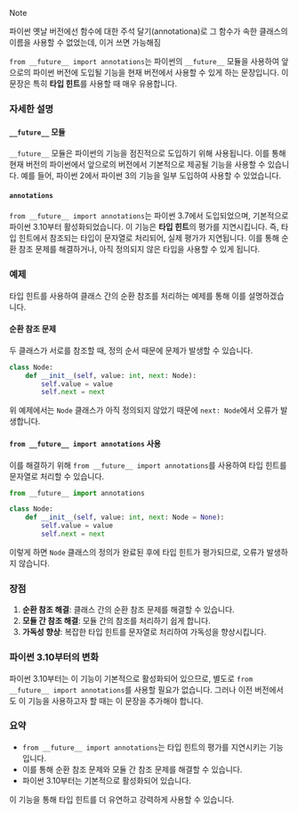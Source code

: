 >[!note]
>파이썬 옛날 버전에선 함수에 대한 주석 달기(annotationa)로 그 함수가 속한 클래스의 이름을 사용할 수 없었는데, 이거 쓰면 가능해짐


`from __future__ import annotations`는 파이썬의 `__future__` 모듈을 사용하여 앞으로의 파이썬 버전에 도입될 기능을 현재 버전에서 사용할 수 있게 하는 문장입니다. 이 문장은 특히 **타입 힌트**를 사용할 때 매우 유용합니다.

### 자세한 설명

#### `__future__` 모듈

`__future__` 모듈은 파이썬의 기능을 점진적으로 도입하기 위해 사용됩니다. 이를 통해 현재 버전의 파이썬에서 앞으로의 버전에서 기본적으로 제공될 기능을 사용할 수 있습니다. 예를 들어, 파이썬 2에서 파이썬 3의 기능을 일부 도입하여 사용할 수 있었습니다.

#### `annotations`

`from __future__ import annotations`는 파이썬 3.7에서 도입되었으며, 기본적으로 파이썬 3.10부터 활성화되었습니다. 이 기능은 **타입 힌트**의 평가를 지연시킵니다. 즉, 타입 힌트에서 참조되는 타입이 문자열로 처리되어, 실제 평가가 지연됩니다. 이를 통해 순환 참조 문제를 해결하거나, 아직 정의되지 않은 타입을 사용할 수 있게 됩니다.

### 예제

타입 힌트를 사용하여 클래스 간의 순환 참조를 처리하는 예제를 통해 이를 설명하겠습니다.

#### 순환 참조 문제

두 클래스가 서로를 참조할 때, 정의 순서 때문에 문제가 발생할 수 있습니다.

```python
class Node:
    def __init__(self, value: int, next: Node):
        self.value = value
        self.next = next
```

위 예제에서는 `Node` 클래스가 아직 정의되지 않았기 때문에 `next: Node`에서 오류가 발생합니다.

#### `from __future__ import annotations` 사용

이를 해결하기 위해 `from __future__ import annotations`를 사용하여 타입 힌트를 문자열로 처리할 수 있습니다.

```python
from __future__ import annotations

class Node:
    def __init__(self, value: int, next: Node = None):
        self.value = value
        self.next = next
```

이렇게 하면 `Node` 클래스의 정의가 완료된 후에 타입 힌트가 평가되므로, 오류가 발생하지 않습니다.

### 장점

1. **순환 참조 해결**: 클래스 간의 순환 참조 문제를 해결할 수 있습니다.
2. **모듈 간 참조 해결**: 모듈 간의 참조를 처리하기 쉽게 합니다.
3. **가독성 향상**: 복잡한 타입 힌트를 문자열로 처리하여 가독성을 향상시킵니다.

### 파이썬 3.10부터의 변화

파이썬 3.10부터는 이 기능이 기본적으로 활성화되어 있으므로, 별도로 `from __future__ import annotations`를 사용할 필요가 없습니다. 그러나 이전 버전에서도 이 기능을 사용하고자 할 때는 이 문장을 추가해야 합니다.

### 요약

- `from __future__ import annotations`는 타입 힌트의 평가를 지연시키는 기능입니다.
- 이를 통해 순환 참조 문제와 모듈 간 참조 문제를 해결할 수 있습니다.
- 파이썬 3.10부터는 기본적으로 활성화되어 있습니다.

이 기능을 통해 타입 힌트를 더 유연하고 강력하게 사용할 수 있습니다.